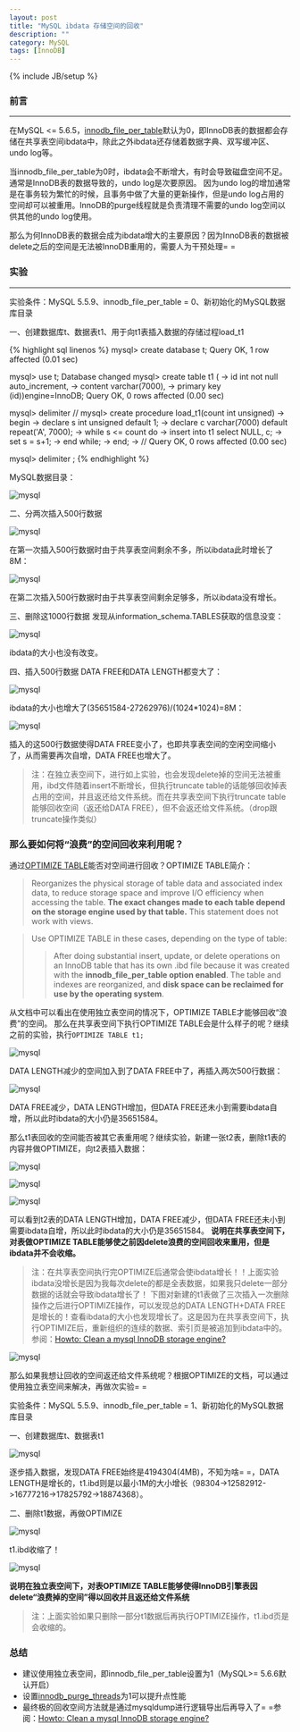 ```yaml
---
layout: post
title: "MySQL ibdata 存储空间的回收"
description: ""
category: MySQL
tags: [InnoDB]
---
```

{% include JB/setup %}

### 前言
- - -
在MySQL <= 5.6.5，[innodb\_file\_per\_table](http://dev.mysql.com/doc/refman/5.6/en/innodb-parameters.html#sysvar_innodb_file_per_table)默认为0，即InnoDB表的数据都会存储在共享表空间ibdata中，除此之外ibdata还存储着数据字典、双写缓冲区、undo log等。

当innodb\_file\_per\_table为0时，ibdata会不断增大，有时会导致磁盘空间不足。通常是InnoDB表的数据导致的，undo log是次要原因。
因为undo log的增加通常是在事务较为繁忙的时候，且事务中做了大量的更新操作，但是undo log占用的空间却可以被重用。InnoDB的purge线程就是负责清理不需要的undo log空间以供其他的undo log使用。

那么为何InnoDB表的数据会成为ibdata增大的主要原因？因为InnoDB表的数据被delete之后的空间是无法被InnoDB重用的，需要人为干预处理= =

<!--more-->

### 实验
- - -
实验条件：MySQL 5.5.9、innodb\_file\_per\_table = 0、新初始化的MySQL数据库目录

一、创建数据库t、数据表t1、用于向t1表插入数据的存储过程load\_t1

{% highlight sql linenos %}
mysql> create database t;
Query OK, 1 row affected (0.01 sec)

mysql> use t;
Database changed
mysql> create table t1 (
    -> id int not null auto_increment,
    -> content varchar(7000),
    -> primary key (id))engine=InnoDB;
Query OK, 0 rows affected (0.00 sec)

mysql> delimiter //
mysql> create procedure load_t1(count int unsigned)
    -> begin
    -> declare s int unsigned default 1;
    -> declare c varchar(7000) default repeat('A', 7000);
    -> while s <= count do
    -> insert into t1 select NULL, c;
    -> set s = s+1;
    -> end while;
    -> end;
    -> //
Query OK, 0 rows affected (0.00 sec)

mysql> delimiter ;
{% endhighlight %}

MySQL数据目录：

![mysql](/assets/img/201511210101.png)

二、分两次插入500行数据

![mysql](/assets/img/201511210102.png)

在第一次插入500行数据时由于共享表空间剩余不多，所以ibdata此时增长了8M：

![mysql](/assets/img/201511210103.png)

在第二次插入500行数据时由于共享表空间剩余足够多，所以ibdata没有增长。

三、删除这1000行数据
发现从information\_schema.TABLES获取的信息没变：

![mysql](/assets/img/201511210104.png)

ibdata的大小也没有改变。

四、插入500行数据
DATA FREE和DATA LENGTH都变大了：

![mysql](/assets/img/201511210105.png)

ibdata的大小也增大了(35651584-27262976)/(1024\*1024)=8M：

![mysql](/assets/img/201511210106.png)

插入的这500行数据使得DATA FREE变小了，也即共享表空间的空闲空间缩小了，从而需要再次自增，DATA FREE也增大了。

> 注：在独立表空间下，进行如上实验，也会发现delete掉的空间无法被重用，ibd文件随着insert不断增长，但执行truncate table的话能够回收掉表占用的空间，并且返还给文件系统。而在共享表空间下执行truncate table能够回收空间（返还给DATA FREE），但不会返还给文件系统。（drop跟truncate操作类似）

### 那么要如何将“浪费”的空间回收来利用呢？
通过[OPTIMIZE TABLE](http://dev.mysql.com/doc/refman/5.5/en/optimize-table.html)能否对空间进行回收？OPTIMIZE TABLE简介：

> Reorganizes the physical storage of table data and associated index data, to reduce storage space and improve I/O efficiency when accessing the table. **The exact changes made to each table depend on the storage engine used by that table.** This statement does not work with views. 

> Use OPTIMIZE TABLE in these cases, depending on the type of table: 
>> After doing substantial insert, update, or delete operations on an InnoDB table that has its own .ibd file because it was created with the **innodb\_file\_per\_table option enabled**. The table and indexes are reorganized, and **disk space can be reclaimed for use by the operating system**. 

从文档中可以看出在使用独立表空间的情况下，OPTIMIZE TABLE才能够回收“浪费”的空间。
那么在共享表空间下执行OPTIMIZE TABLE会是什么样子的呢？继续之前的实验，执行`OPTIMIZE TABLE t1;`

![mysql](/assets/img/201511210107.png)

DATA LENGTH减少的空间加入到了DATA FREE中了，再插入两次500行数据：

![mysql](/assets/img/201511210108.png)

DATA FREE减少，DATA LENGTH增加，但DATA FREE还未小到需要ibdata自增，所以此时ibdata的大小仍是35651584。

那么t1表回收的空间能否被其它表重用呢？继续实验，新建一张t2表，删除t1表的内容并做OPTIMIZE，向t2表插入数据：

![mysql](/assets/img/201511210109.png)

![mysql](/assets/img/201511210110.png)

![mysql](/assets/img/201511210111.png)

可以看到t2表的DATA LENGTH增加，DATA FREE减少，但DATA FREE还未小到需要ibdata自增，所以此时ibdata的大小仍是35651584。
**说明在共享表空间下，对表做OPTIMIZE TABLE能够使之前因delete浪费的空间回收来重用，但是ibdata并不会收缩。**

> 注：在共享表空间执行完OPTIMIZE后通常会使ibdata增长！！上面实验ibdata没增长是因为我每次delete的都是全表数据，如果我只delete一部分数据的话就会导致ibdata增长了！
> 下图对新建的t1表做了三次插入一次删除操作之后进行OPTIMIZE操作，可以发现总的DATA LENGTH+DATA FREE是增长的！查看ibdata的大小也发现增长了。这是因为在共享表空间下，执行OPTIMIZE后，重新组织的连续的数据、索引页是被追加到ibdata中的。参阅：[Howto: Clean a mysql InnoDB storage engine?](http://stackoverflow.com/questions/3927690/howto-clean-a-mysql-innodb-storage-engine/4056261)

![mysql](/assets/img/201511210112.png)

那么如果我想让回收的空间返还给文件系统呢？根据OPTIMIZE的文档，可以通过使用独立表空间来解决，再做次实验= =

实验条件：MySQL 5.5.9、innodb\_file\_per\_table = 1、新初始化的MySQL数据库目录

一、创建数据库t、数据表t1

![mysql](/assets/img/201511210113.png)

逐步插入数据，发现DATA FREE始终是4194304(4MB)，不知为啥= =，DATA LENGTH是增长的，t1.ibd则是以最小1M的大小增长（98304->12582912->16777216->17825792->18874368）。

二、删除t1数据，再做OPTIMIZE

![mysql](/assets/img/201511210114.png)

t1.ibd收缩了！

![mysql](/assets/img/201511210115.png)

**说明在独立表空间下，对表OPTIMIZE TABLE能够使得InnoDB引擎表因delete“浪费掉的空间”得以回收并且返还给文件系统**

> 注：上面实验如果只删除一部分t1数据后再执行OPTIMIZE操作，t1.ibd页是会收缩的。

### 总结
* 建议使用独立表空间，即innodb\_file\_per\_table设置为1（MySQL>= 5.6.6默认开启）
* 设置[innodb\_purge\_threads](https://dev.mysql.com/doc/refman/5.5/en/innodb-improved-purge-scheduling.html)为1可以提升点性能
* 最终极的回收空间方法就是通过mysqldump进行逻辑导出后再导入了= =参阅：[Howto: Clean a mysql InnoDB storage engine?](http://stackoverflow.com/questions/3927690/howto-clean-a-mysql-innodb-storage-engine/4056261)
